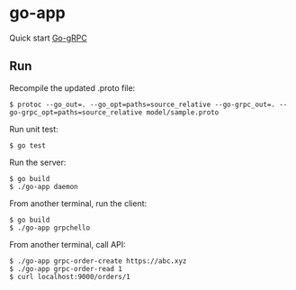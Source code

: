 # go-app

Quick start [Go-gRPC](https://grpc.io/docs/languages/go/quickstart/)

## Run

Recompile the updated .proto file:
```console
$ protoc --go_out=. --go_opt=paths=source_relative --go-grpc_out=. --go-grpc_opt=paths=source_relative model/sample.proto
```

Run unit test:
```console
$ go test
```

Run the server:
```console
$ go build
$ ./go-app daemon
```

From another terminal, run the client:
```console
$ go build
$ ./go-app grpchello
```

From another terminal, call API:
```console
$ ./go-app grpc-order-create https://abc.xyz
$ ./go-app grpc-order-read 1
$ curl localhost:9000/orders/1
```
